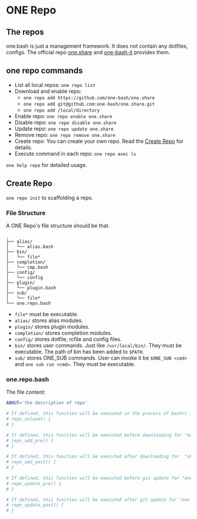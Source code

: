 # ONE Repo

## The repos

one.bash is just a management framework. It does not contain any dotfiles, configs.
The official repo [one.share][] and [one-bash-it][] provides them.

## one repo commands

- List all local repos: `one repo list`
- Download and enable repo:
  - `one repo add https://github.com/one-bash/one.share`
  - `one repo add git@github.com:one-bash/one.share.git`
  - `one repo add /local/directory`
- Enable repo: `one repo enable one.share`
- Disable repo: `one repo disable one.share`
- Update repo: `one repo update one.share`
- Remove repo: `one repo remove one.share`
- Create repo: You can create your own repo. Read the [Create Repo](#create-repo) for details.
- Execute command in each repo: `one repo exec ls`

`one help repo` for detailed usage.

## Create Repo

`one repo init` to scaffolding a repo.

### File Structure

A ONE Repo's file structure should be that.

```
.
├── alias/
│   └── alias.bash
├── bin/
│   └── file*
├── completion/
│   └── cmp.bash
├── config/
│   └── config
├── plugin/
│   └── plugin.bash
├── sub/
│   └── file*
└── one.repo.bash
```

- `file*` must be executable.
- `alias/` stores alias modules.
- `plugin/` stores plugin modules.
- `completion/` stores completion modules.
- `config/` stores dotfile, rcfile and config files.
- `bin/` stores user commands. Just like `/usr/local/bin/`. They must be executable. The path of bin has been added to `$PATH`.
- `sub/` stores ONE_SUB commands. User can invoke it be `$ONE_SUB <cmd>` and `one sub run <cmd>`. They must be executable.

### one.repo.bash

The file content:

```sh
ABOUT='the description of repo'

# If defined, this function will be executed in the process of bashrc initialization. See ../entry.md
# repo_onload() {
# }

# If defined, this function will be executed before downloading for "one repo add".
# repo_add_pre() {
# }

# If defined, this function will be executed after downloading for  "one repo add".
# repo_add_post() {
# }

# If defined, this function will be executed before git update for "one repo update".
# repo_update_pre() {
# }

# If defined, this function will be executed after git update for "one repo update".
# repo_update_post() {
# }
```

<!-- links -->

[one.share]: https://github.com/one-bash/one.share
[one-bash-it]: https://github.com/one-bash/one-bash-it
[bash-it]: https://github.com/Bash-it/bash-it
